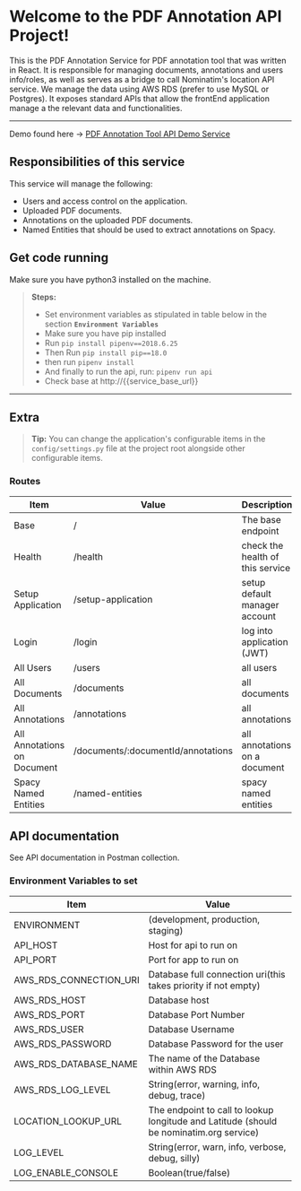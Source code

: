 Welcome to the PDF Annotation API Project!
===============================================

This is the PDF Annotation Service for PDF annotation tool that was written in React. 
It is responsible for managing documents, annotations and users info/roles,
as well as serves as a bridge to call Nominatim's location API service. 
We manage the data using AWS RDS (prefer to use MySQL or Postgres).
It exposes standard APIs that allow the frontEnd application manage a 
the relevant data and functionalities.  


----------  


Demo found here -> [PDF Annotation Tool API Demo Service](https://pdf-annotation-api-demo.herokuapp.com/)

Responsibilities of this service
-------------

This service will manage the following:  
 - Users and access control on the application.
 - Uploaded PDF documents.  
 - Annotations on the uploaded PDF documents.  
 - Named Entities that should be used to extract annotations on Spacy.      
  
  

Get code running
-------------

Make sure you have python3 installed on the machine.


> **Steps:**
> - Set environment variables as stipulated in table below in the section **```Environment Variables```**
> - Make sure you have pip installed
> - Run ```pip install pipenv==2018.6.25```
> - Then Run ```pip install pip==18.0```
> - then run ```pipenv install```
> - And finally to run the api, run: ```pipenv run api```
> - Check base at http://{{service_base_url}}

----------


Extra
--------------------
> **Tip:** You can change the application's configurable items 
in the ```config/settings.py``` file at the project root alongside 
other configurable items. 


### Routes


Item     					  | Value                                     | Description
----------------------------- | ----------------------------------------- | ----------------------
Base     				      | /                                         | The base endpoint
Health     				      | /health                                   | check the health of this service
Setup Application        	  | /setup-application                        | setup default manager account
Login        	              | /login                                    | log into application (JWT)
All Users        	          | /users                                    | all users
All Documents        	      | /documents                                | all documents
All Annotations        	      | /annotations                              | all annotations
All Annotations on Document   | /documents/:documentId/annotations        | all annotations on a document
Spacy Named Entities          | /named-entities                           | spacy named entities

  
  
  
API documentation
-------------------  
  
  
See API documentation in Postman collection.
  
    
  


### Environment Variables to set


Item     					| Value
--------------------------- | ---------------------------
ENVIRONMENT     			| (development, production, staging)
API_HOST     			    | Host for api to run on
API_PORT     			    | Port for app to run on
AWS_RDS_CONNECTION_URI 	    | Database full connection uri(this takes priority if not empty)
AWS_RDS_HOST 			    | Database host
AWS_RDS_PORT      	        | Database Port Number
AWS_RDS_USER      	        | Database Username
AWS_RDS_PASSWORD      	    | Database Password for the user
AWS_RDS_DATABASE_NAME      	| The name of the Database within AWS RDS
AWS_RDS_LOG_LEVEL 	        | String(error, warning, info, debug, trace)
LOCATION_LOOKUP_URL 	    | The endpoint to call to lookup longitude and Latitude (should be nominatim.org service)
LOG_LEVEL  		            | String(error, warn, info, verbose, debug, silly)
LOG_ENABLE_CONSOLE          | Boolean(true/false)
